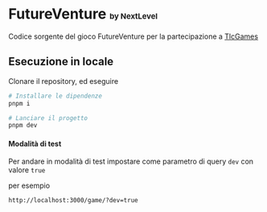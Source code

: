 # FutureVenture <span style="font-size: 15px">by NextLevel</span>

Codice sorgente del gioco FutureVenture per la partecipazione a [TlcGames](https://www.tlcgames.it/)

## Esecuzione in locale

Clonare il repository, ed eseguire

```bash
# Installare le dipendenze
pnpm i

# Lanciare il progetto
pnpm dev
```

#### Modalità di test

Per andare in modalità di test impostare come parametro di query `dev` con valore `true`

per esempio

```
http://localhost:3000/game/?dev=true
```

